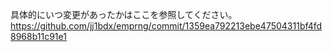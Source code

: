 具体的にいつ変更があったかはここを参照してください。
https://github.com/jj1bdx/emprng/commit/1359ea792213ebe47504311bf4fd8968b11c91e1
